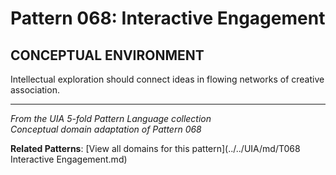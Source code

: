 # Pattern 068: Interactive Engagement

## CONCEPTUAL ENVIRONMENT

Intellectual exploration should connect ideas in flowing networks of creative association.

---

*From the UIA 5-fold Pattern Language collection*  
*Conceptual domain adaptation of Pattern 068*

**Related Patterns**: [View all domains for this pattern](../../UIA/md/T068 Interactive Engagement.md)